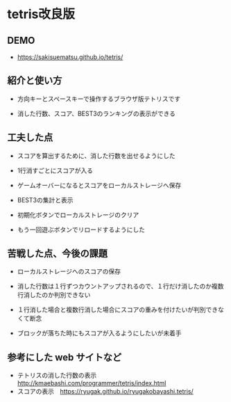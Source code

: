 # tetris改良版

## DEMO

  - https://sakisuematsu.github.io/tetris/

## 紹介と使い方

  - 方向キーとスペースキーで操作するブラウザ版テトリスです  

  - 消した行数、スコア、BEST3のランキングの表示ができる  

## 工夫した点

  - スコアを算出するために、消した行数を出せるようにした  

  - 1行消すごとにスコアが入る  

  - ゲームオーバーになるとスコアをローカルストレージへ保存  

  - BEST3の集計と表示 

  - 初期化ボタンでローカルストレージのクリア 

  - もう一回遊ぶボタンでリロードするようにした 

## 苦戦した点、今後の課題
  - ローカルストレージへのスコアの保存

  - 消した行数は１行ずつカウントアップされるので、１行だけ消したのか複数行消したのか判別できない

  - １行消した場合と複数行消した場合にスコアの重みを付けたいが判別できなくて断念

  - ブロックが落ちた時にもスコアが入るようにしたいが未着手

## 参考にした web サイトなど

  - テトリスの消した行数の表示　http://kmaebashi.com/programmer/tetris/index.html
  - スコアの表示　https://ryugak.github.io/ryugakobayashi.tetris/